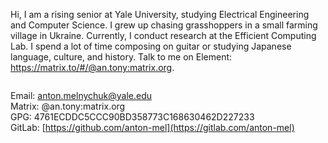 Hi, I am a rising senior at Yale University, studying Electrical Engineering and Computer Science. I grew up chasing grasshoppers in a small farming village in Ukraine. Currently, I conduct research at the Efficient Computing Lab. I spend a lot of time composing on guitar or studying Japanese language, culture, and history. Talk to me on Element: https://matrix.to/#/@an.tony:matrix.org.

<img src="https://komarev.com/ghpvc/?username=anton-mel&style=flat-square&color=blue" alt=""/></img>

Email: anton.melnychuk@yale.edu <br>
Matrix: @an.tony:matrix.org <br>
GPG: 4761ECDDC5CCC90BD358773C168630462D227233 <br>
GitLab: [https://github.com/anton-mel](https://gitlab.com/anton-mel)
